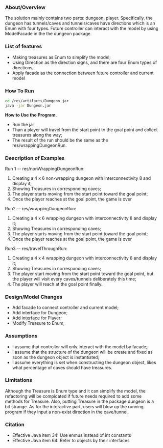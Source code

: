 ### About/Overview

The solution mainly contains two parts: dungeon, player. Specifically, the dungeon has tunnels/caves and tunnels/caves have directions which is an Enum with four types. Future controller can interact with the model by using ModelFacade in the the dungeon package.

### List of features

- Making treasures as Enum to simplify the model;
- Using Direction as the direction signs, and there are four Enum types of directions;
- Apply facade as the connection between future controller and current model

### How To Run

```bash
cd /res/artifacts/Dungeon_jar
java -jar Dungeon.jar
```

**How to Use the Program.** 

- Run the jar
- Than a player will travel from the start point to the goal point and collect treasures along the way;
- The result of the run should be the same as the res/wrappingDungeonRun.

### Description of Examples

Run 1 -- res/nonWrappingDungeonRun:

1. Creating a 4 x 6 non-wrapping dungeon with interconnectivity 8 and display it;
2. Showing Treasures in corresponding caves;
3. The player starts moving from the start point toward the goal point;
4. Once the player reaches at the goal point, the game is over

Run2 -- res/wrappingDungeonRun:

1. Creating a 4 x 6 wrapping dungeon with interconnectivity 8 and display it;
2. Showing Treasures in corresponding caves;
3. The player starts moving from the start point toward the goal point;
4. Once the player reaches at the goal point, the game is over

Run3 -- res/travelThroughRun:

1. Creating a 4 x 4 wrapping dungeon with interconnectivity 8 and display it;
2. Showing Treasures in corresponding caves;
3. The player start moving from the start point toward the goal point, but the player will visit every caves/tunnels deliberately this time;
4. The player will reach at the goal point finally.

### Design/Model Changes

- Add facade to connect controller and current model;
- Add interface for Dungeon;
- Add interface for Player;
- Modify Treasure to Enum;

### Assumptions

- I assume that controller will only interact with the model by facade;
- I assume that the structure of the dungeon will be create and fixed as soon as the dungeon object is instantiated;
- I assume everything is set when constructing the dungeon object, likes what percentage of caves should have treasures.

### Limitations

Although the Treasure is Enum type and it can simplify the model, the refactoring will be compicated if future needs required to add some methods for Treasure. Also, putting Treasure in the package dungeon is a bit strange. As for the interactive part, users will blow up the running program if they input a non-exist direction in the cave/tunnel.

### Citation

- Effective Java item 34: Use enmus instead of int constants
- Effective Java item 64: Refer to objects by their interfaces
